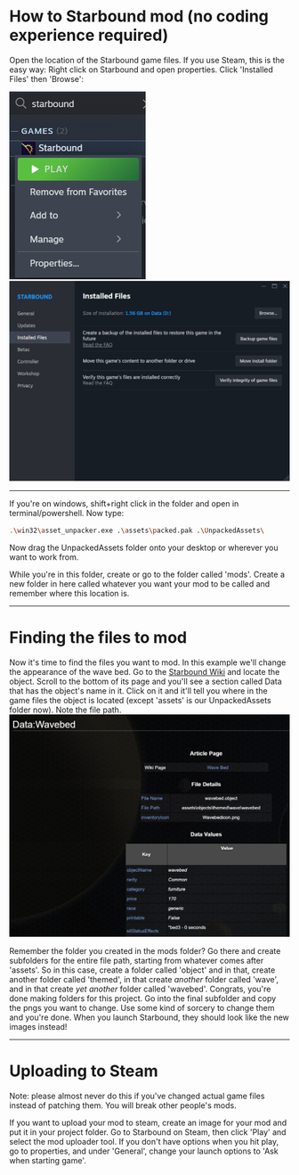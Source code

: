 # How to Starbound mod (no coding experience required)

Open the location of the Starbound game files. If you use Steam, this is the easy way: Right click on Starbound and open properties. Click 'Installed Files' then 'Browse':

![Alt text](./1.png) ![Alt text](./2.png) 

---

If you're on windows, shift+right click in the folder and open in terminal/powershell. Now type:
``` bash
.\win32\asset_unpacker.exe .\assets\packed.pak .\UnpackedAssets\
```

Now drag the UnpackedAssets folder onto your desktop or wherever you want to work from. 

While you're in this folder, create or go to the folder called 'mods'. Create a new folder in here called whatever you want your mod to be called and remember where this location is. 

---

# Finding the files to mod

Now it's time to find the files you want to mod. In this example we'll change the appearance of the wave bed. Go to the [Starbound Wiki](https://starbounder.org/Starbound_Wiki) and locate the object. Scroll to the bottom of its page and you'll see a section called Data that has the object's name in it. Click on it and it'll tell you where in the game files the object is located (except 'assets' is our UnpackedAssets folder now). Note the file path. 
![Alt text](./4.png) 

Remember the folder you created in the mods folder? Go there and create subfolders for the entire file path, starting from whatever comes after 'assets'. So in this case, create a folder called 'object' and in that, create another folder called 'themed', in that create *another* folder called 'wave', and in that create *yet another* folder called 'wavebed'. Congrats, you're done making folders for this project. Go into the final subfolder and copy the pngs you want to change. Use some kind of sorcery to change them and you're done. When you launch Starbound, they should look like the new images instead!

---

# Uploading to Steam

Note: please almost never do this if you've changed actual game files instead of patching them. You will break other people's mods. 

If you want to upload your mod to steam, create an image for your mod and put it in your project folder. Go to Starbound on Steam, then click 'Play' and select the mod uploader tool. If you don't have options when you hit play, go to properties, and under 'General', change your launch options to 'Ask when starting game'. 
